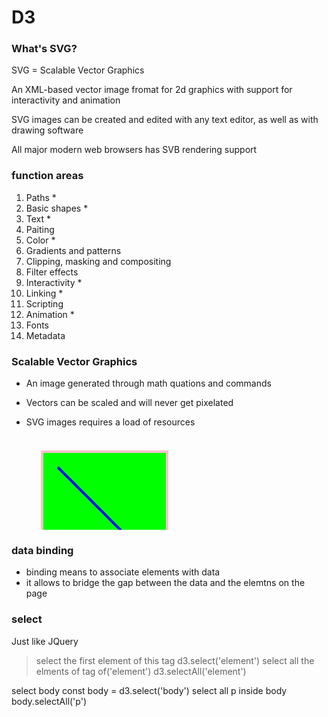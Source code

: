 # D3

### What's SVG?
SVG = Scalable Vector Graphics

An XML-based vector image fromat for 2d graphics with support for interactivity and animation

SVG images can be created and edited with any text editor, as well as with drawing software

All major modern web browsers has SVB rendering support

### function areas

1. Paths *
2. Basic shapes * 
3. Text * 
4. Paiting
5. Color * 
6. Gradients and patterns
7. Clipping, masking and compositing
8. Filter effects
9. Interactivity * 
10. Linking *
11. Scripting
12. Animation *
13. Fonts
14. Metadata

### Scalable Vector Graphics
- An image generated through math quations and commands
- Vectors can be scaled and will never get pixelated
- SVG images requires a load of resources

    <svg xmlns="http://www.w3.org/2000/svg" version="1.1">
      <rect x = '25' y='25' width='200' height='200' fill='lime' stroke-width='4' stroke='pink' /> // renctangle
      <cicle cx='125' cy='125' r='75' fill='orange' /> // cicle
      <polyline points=50, 150 50, 200 200, 200 200, 100 stroke='red' stroke-width='4' /> 
      <line x1='50' y1='50' x2='200' y2='200' stroke='blue' stroke-width='4' /> // line
    </svg>

### data binding

- binding means to associate elements with data
- it allows to bridge the gap between the data and the elemtns on  the page

### select 


Just like JQuery

> select the first element of this tag
    d3.select('element') 
> select all the elments of tag of('element')
    d3.selectAll('element')


select body 
const body = d3.select('body')
select all p inside body 
body.selectAll('p')



